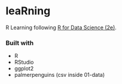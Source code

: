 # leaRning

R Learning following [R for Data Science (2e)](https://r4ds.hadley.nz/).

### Built with

- R
- RStudio
- ggplot2
- palmerpenguins (csv inside 01-data)